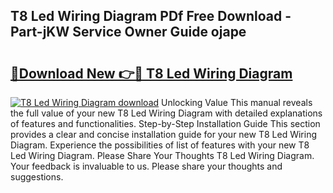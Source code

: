 ## T8 Led Wiring Diagram PDf Free Download - Part-jKW Service Owner Guide ojape

# <h2><a href="http://dfsvrp8.blite.top/?on=T8+Led+Wiring+Diagram">🔗Download New 👉🔴 T8 Led Wiring Diagram</a></h2>

[![T8 Led Wiring Diagram download](https://i.imgur.com/lujVjoI.png)](http://dfsvrp8.blite.top/?on=T8+Led+Wiring+Diagram)
Unlocking Value This manual reveals the full value of your new T8 Led Wiring Diagram with detailed explanations of features and functionalities. Step-by-Step Installation Guide This section provides a clear and concise installation guide for your new T8 Led Wiring Diagram. Experience the possibilities of list of features with your new T8 Led Wiring Diagram. Please Share Your Thoughts T8 Led Wiring Diagram. Your feedback is invaluable to us. Please share your thoughts and suggestions.
